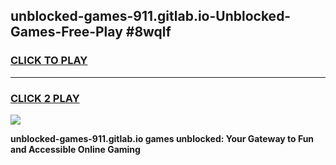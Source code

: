 
## unblocked-games-911.gitlab.io-Unblocked-Games-Free-Play #8wqlf
<h3>
<a href="https://us.freeplayer.one?title=unblocked-games-911.gitlab.io&ref=9M">CLICK TO PLAY</a></h3>
<hr>

<h3>
<a href="https://us.freeplayer.one?title=unblocked-games-911.gitlab.io&ref=9M">CLICK 2 PLAY</a>
  
</h3>

<a href="https://us.freeplayer.one?title=unblocked-games-911.gitlab.io&ref=9M"><img src="https://clearcache.store/games.png"></a>


**unblocked-games-911.gitlab.io games unblocked: Your Gateway to Fun and Accessible Online Gaming**
